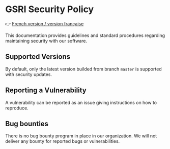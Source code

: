 # GSRI Security Policy

👉 [French version / version française](./SECURITY_FR.md)

This documentation provides guidelines and standard procedures regarding maintaining security with our software.

## Supported Versions

By default, only the latest version builded from branch `master` is supported with security updates.

## Reporting a Vulnerability

A vulnerability can be reported as an issue giving instructions on how to reproduce.

## Bug bounties

There is no bug bounty program in place in our organization. We will not deliver any bounty for reported bugs or vulnerabilities.
